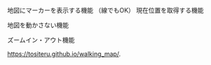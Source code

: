 地図にマーカーを表示する機能 （線でもOK）
現在位置を取得する機能

地図を動かさない機能

ズームイン・アウト機能

https://tositeru.github.io/walking_map/. 
